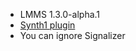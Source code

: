 - LMMS 1.3.0-alpha.1
- [Synth1 plugin](https://www.kvraudio.com/product/synth1-by-daichi-laboratory-ichiro-toda)
- You can ignore Signalizer